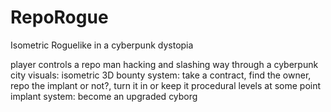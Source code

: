 # RepoRogue
Isometric Roguelike in a cyberpunk dystopia

player controls a repo man hacking and slashing way through a cyberpunk city
visuals: isometric 3D
bounty system: take a contract, find the owner, repo the implant or not?, turn it in or keep it
procedural levels at some point
implant system: become an upgraded cyborg 
